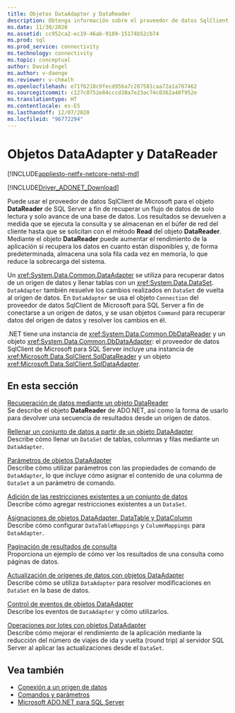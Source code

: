 ```yaml
---
title: Objetos DataAdapter y DataReader
description: Obtenga información sobre el proveedor de datos SqlClient de Microsoft para DataReader de SQL Server, que recupera datos de una base de datos, y DataAdapter, que recupera datos de un origen de datos y rellena un objeto DataSet.
ms.date: 11/30/2020
ms.assetid: cc952ca2-ec19-46ab-9189-15174b52cb74
ms.prod: sql
ms.prod_service: connectivity
ms.technology: connectivity
ms.topic: conceptual
author: David-Engel
ms.author: v-daenge
ms.reviewer: v-chmalh
ms.openlocfilehash: e71f6218c9fecd956a7c287581caa72a1a787462
ms.sourcegitcommit: c127c0752e84cccd38a7e23ac74c0362a40f952e
ms.translationtype: HT
ms.contentlocale: es-ES
ms.lasthandoff: 12/07/2020
ms.locfileid: "96772294"
---
```

# <a name="dataadapters-and-datareaders"></a>Objetos DataAdapter y DataReader

[!INCLUDE[appliesto-netfx-netcore-netst-md](../../includes/appliesto-netfx-netcore-netst-md.md)]

[!INCLUDE[Driver_ADONET_Download](../../includes/driver_adonet_download.md)]

Puede usar el proveedor de datos SqlClient de Microsoft para el objeto **DataReader** de SQL Server a fin de recuperar un flujo de datos de solo lectura y solo avance de una base de datos. Los resultados se devuelven a medida que se ejecuta la consulta y se almacenan en el búfer de red del cliente hasta que se solicitan con el método **Read** del objeto **DataReader**. Mediante el objeto **DataReader** puede aumentar el rendimiento de la aplicación si recupera los datos en cuanto están disponibles y, de forma predeterminada, almacena una sola fila cada vez en memoria, lo que reduce la sobrecarga del sistema.

Un <xref:System.Data.Common.DataAdapter> se utiliza para recuperar datos de un origen de datos y llenar tablas con un <xref:System.Data.DataSet>. `DataAdapter` también resuelve los cambios realizados en `DataSet` de vuelta al origen de datos. En `DataAdapter` se usa el objeto `Connection` del proveedor de datos SqlClient de Microsoft para SQL Server a fin de conectarse a un origen de datos, y se usan objetos `Command` para recuperar datos del origen de datos y resolver los cambios en él.

.NET tiene una instancia de <xref:System.Data.Common.DbDataReader> y un objeto <xref:System.Data.Common.DbDataAdapter>: el proveedor de datos SqlClient de Microsoft para SQL Server incluye una instancia de <xref:Microsoft.Data.SqlClient.SqlDataReader> y un objeto <xref:Microsoft.Data.SqlClient.SqlDataAdapter>.

## <a name="in-this-section"></a>En esta sección

[Recuperación de datos mediante un objeto DataReader](retrieve-data-by-datareader.md)  
Se describe el objeto **DataReader** de ADO.NET, así como la forma de usarlo para devolver una secuencia de resultados desde un origen de datos.

[Rellenar un conjunto de datos a partir de un objeto DataAdapter](populate-dataset-from-dataadapter.md)  
Describe cómo llenar un `DataSet`  de tablas, columnas y filas mediante un `DataAdapter`.

[Parámetros de objetos DataAdapter](dataadapter-parameters.md)  
Describe cómo utilizar parámetros con las propiedades de comando de `DataAdapter`, lo que incluye cómo asignar el contenido de una columna de `DataSet` a un parámetro de comando.

[Adición de las restricciones existentes a un conjunto de datos](add-existing-constraints-to-dataset.md)  
Describe cómo agregar restricciones existentes a un `DataSet`.

[Asignaciones de objetos DataAdapter, DataTable y DataColumn](dataadapter-datatable-datacolumn-mappings.md)  
Describe cómo configurar `DataTableMappings` y `ColumnMappings` para `DataAdapter`.

[Paginación de resultados de consulta](paging-through-query-result.md)  
Proporciona un ejemplo de cómo ver los resultados de una consulta como páginas de datos.

[Actualización de orígenes de datos con objetos DataAdapter](update-data-sources-with-dataadapters.md)  
Describe cómo se utiliza `DataAdapter` para resolver modificaciones en `DataSet` en la base de datos.

[Control de eventos de objetos DataAdapter](handle-dataadapter-events.md)  
Describe los eventos de `DataAdapter` y cómo utilizarlos.

[Operaciones por lotes con objetos DataAdapter](batch-operations-using-dataadapters.md)  
Describe cómo mejorar el rendimiento de la aplicación mediante la reducción del número de viajes de ida y vuelta (round trip) al servidor SQL Server al aplicar las actualizaciones desde el `DataSet`.

## <a name="see-also"></a>Vea también

- [Conexión a un origen de datos](connecting-to-data-source.md)
- [Comandos y parámetros](commands-parameters.md)
- [Microsoft ADO.NET para SQL Server](microsoft-ado-net-sql-server.md)
